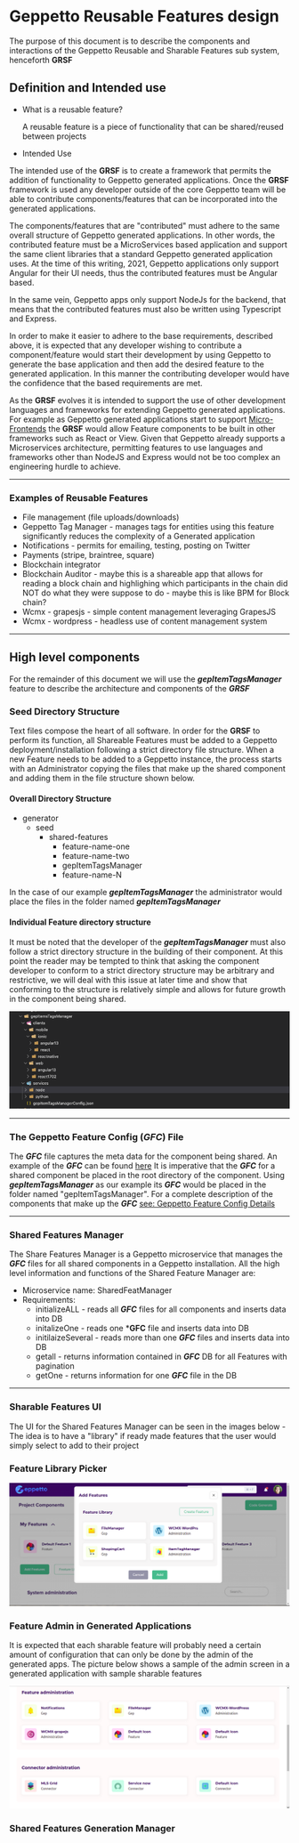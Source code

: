 # Geppetto Reusable Features design

The purpose of this document is to describe the components and interactions of the Geppetto Reusable and Sharable Features sub system, henceforth **GRSF**

## Definition and Intended use

- What is a reusable feature?

  A reusable feature is a piece of functionality that can be shared/reused between projects

- Intended Use

The intended use of the **GRSF** is to create a framework that permits the addition of functionality to Geppetto generated applications. Once the **GRSF** framework is used any developer outside of the core Geppetto team will be able to contribute components/features that can be incorporated into the generated applications.

The components/features that are "contributed" must adhere to the same overall structure of  Geppetto generated applications. In other words, the contributed feature must be a MicroServices based application and support the same client libraries that a standard Geppetto generated application uses. At the time of this writing, 2021, Geppetto applications only support Angular for their UI needs, thus the contributed features must be Angular based.

In the same vein, Geppetto apps only support NodeJs for the backend, that means that the contributed features must also be written using Typescript and Express.

In order to make it easier to adhere to the base requirements, described above, it is expected that any developer wishing to contribute a component/feature would start their development by using Geppetto to generate the base application and then add the desired feature to the generated application. In this manner the contributing developer would have the confidence that the based requirements are met.

As the **GRSF** evolves it is intended to support the use of other development languages and frameworks for extending Geppetto generated applications. For example as Geppetto generated applications start to support [Micro-Frontends](https://martinfowler.com/articles/micro-frontends.html) the **GRSF** would allow Feature components to be built in other frameworks such as React or View. Given that Geppetto already supports a Microservices architecture, permitting features to use languages and frameworks other than NodeJS and Express would not be too complex an engineering hurdle to achieve.

___

### Examples of Reusable Features

- File management (file uploads/downloads)
- Geppetto Tag Manager - manages tags for entities using this feature significantly reduces the complexity of a Generated application
- Notifications - permits for emailing, testing, posting on Twitter
- Payments (stripe, braintree, square)
- Blockchain integrator
- Blockchain Auditor - maybe this is a shareable app that allows for reading a block chain and highlighing which participants in the chain did NOT do what they were suppose to do - maybe this is like BPM for Block chain?
- Wcmx - grapesjs - simple content management leveraging GrapesJS
- Wcmx - wordpress - headless use of content management system

___

## High level components

For the remainder of this document we will use the ***gepItemTagsManager*** feature to describe the architecture and components of the ***GRSF***

### Seed Directory Structure

Text files compose the heart of all software. In order for the **GRSF** to perform its function, all Shareable Features must be added to a Geppetto deployment/installation  following a strict directory file structure.
When a new Feature needs to be added to a Geppetto instance, the process starts with an Administrator copying the files that make up the shared component and adding them in the file structure shown below.

#### Overall Directory Structure

- generator
  - seed
    - shared-features
      - feature-name-one
      - feature-name-two
      - gepItemTagsManager
      - feature-name-N

In the case of our example ***gepItemTagsManager*** the administrator would place the files in the folder named ***gepItemTagsManager***

#### Individual Feature directory structure

It must be noted that the developer of the ***gepItemTagsManager*** must also follow a strict directory structure in the building of their component. At this point the reader may be tempted to think that asking the component developer to conform to a strict directory structure may be arbitrary and restrictive, we will deal with this issue at later time and show that conforming to the structure is relatively simple and allows for future growth in the component being shared.

![gepItemTagsManager Directory Structure](./images/gepItemTagsManager-directory-structure.png 'Feature Directory Structure')

___

### The Geppetto Feature Config (***GFC***) File

The ***GFC*** file captures the meta data for the component being shared. An example of the ***GFC*** can be found [here](./sample-gepFeatureConfig.json)
It is imperative that the ***GFC*** for a shared component be placed in the root directory of the component. Using ***gepItemTagsManager***  as our example its ***GFC*** would be placed in the folder named "gepItemTagsManager". For a complete description of the components that make up the ***GFC*** [see: Geppetto Feature Config Details](./gfc-file-details.md)

___

### Shared Features Manager

The Share Features Manager is a Geppetto microservice that manages the ***GFC*** files for all shared components in a Geppetto installation.
All the high level information and functions of the Shared Feature Manager are:

- Microservice name: SharedFeatManager
- Requirements:
  - initializeALL - reads all ***GFC*** files for all components and inserts data into DB
  - initalizeOne - reads one ***GFC** file and inserts data into DB
  - initilaizeSeveral - reads more than one ***GFC*** files and inserts data into DB
  - getall - returns information contained in ***GFC*** DB for all Features with pagination
  - getOne - returns information for one ***GFC*** file in the DB

___

### Sharable Features UI

The UI for the Shared Features Manager can be seen in the images below - The idea is to have a "library" if ready made features that the user would simply select to add to their project

### Feature Library Picker

![Feature Library](./images/feature-library-picker.png)

### Feature Admin in Generated Applications

It is expected that each sharable feature will probably need a certain amount of configuration that can only be done by the admin of the generated apps. The picture below shows a sample of the admin screen in a generated application with sample sharable features

![Feature Library](./images/feature-admin.png)

### Shared Features Generation Manager


